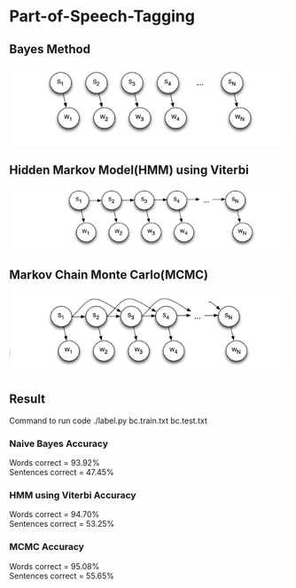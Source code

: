 # Part-of-Speech-Tagging

<h2>Bayes Method</h2>

![Bayes model](https://github.com/santoshd97/Part-of-Speech-Tagging/blob/master/Bayes.png)

<h2>Hidden Markov Model(HMM) using Viterbi</h2>

![HMM model](https://github.com/santoshd97/Part-of-Speech-Tagging/blob/master/HMM.png)

<h2>Markov Chain Monte Carlo(MCMC)</h2>

![MCMC model](https://github.com/santoshd97/Part-of-Speech-Tagging/blob/master/MCMC.png)

<h2>Result</h2>
Command to run code ./label.py bc.train.txt bc.test.txt
<h3>Naive Bayes Accuracy</h3>
Words correct = 93.92% <br>
Sentences correct = 47.45%

<h3>HMM using Viterbi Accuracy</h3>
Words correct = 94.70% <br>
Sentences correct = 53.25%

<h3>MCMC Accuracy</h3>
Words correct = 95.08% <br>
Sentences correct = 55.65%
